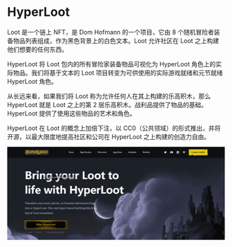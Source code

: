 # HyperLoot

Loot 是一个链上 NFT，是 Dom Hofmann 的一个项目，它由 8 个随机冒险者装备物品列表组成，作为黑色背景上的白色文本。Loot 允许社区在 Loot 之上构建他们想要的任何东西。

HyperLoot 将 Loot 包内的所有冒险家装备物品可视化为 HyperLoot 角色上的实际物品。我们将基于文本的 Loot 项目转变为可供使用的实际游戏就绪和元节就绪 HyperLoot 角色。

从长远来看，如果我们将 Loot 称为允许任何人在其上构建的乐高积木，那么 HyperLoot 就是 Loot 之上的第 2 层乐高积木。战利品提供了物品的基础。HyperLoot 提供了使用这些物品的艺术和角色。

HyperLoot 在 Loot 的概念上加倍下注，以 CC0（公共领域）的形式推出，并将开源，以最大限度地提高社区和公司在 HyperLoot 之上构建的创造力自由。

![nft](01.png)


